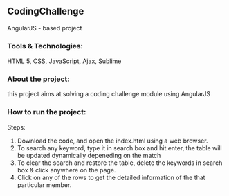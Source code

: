 

## CodingChallenge
AngularJS - based project

### Tools & Technologies: 
HTML 5, CSS, JavaScript, Ajax, Sublime 

### About the project: 
this project aims at solving a coding challenge module using AngularJS

### How to run the project: 
Steps: 
1. Download the code, and open the index.html using a web browser.
2. To search any keyword, type it in search box and hit enter, the table will be updated dynamically depeneding on the match
3. To clear the search and restore the table, delete the keywords in search box & click anywhere on the page.
4. Click on any of the rows to get the detailed information of the that particular member. 
